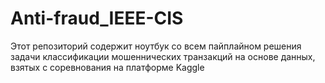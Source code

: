 # Anti-fraud_IEEE-CIS
Этот репозиторий содержит ноутбук со всем пайплайном решения задачи классификации мошеннических транзакций на основе данных, взятых с соревнования на платформе Kaggle
